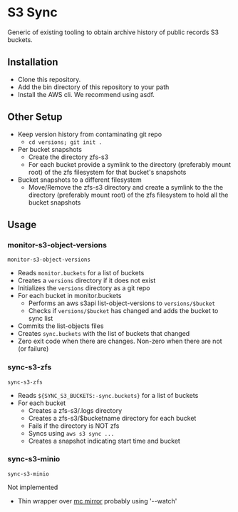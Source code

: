 # S3 Sync

Generic of existing tooling to obtain archive history of public records S3 buckets.

## Installation

* Clone this repository.
* Add the bin directory of this repository to your path
* Install the AWS cli.  We recommend using asdf.

## Other Setup

* Keep version history from contaminating git repo
  * `cd versions; git init .`
* Per bucket snapshots
  * Create the directory zfs-s3
  * For each bucket provide a symlink to the directory (preferably mount
    root) of the zfs filesystem for that bucket's snapshots
* Bucket snapshots to a different filesystem
  * Move/Remove the zfs-s3 directory and create a symlink to the the directory
    (preferably mount root) of the zfs filesystem to hold all the bucket snapshots

## Usage

### monitor-s3-object-versions

`monitor-s3-object-versions`

* Reads `monitor.buckets` for a list of buckets
* Creates a `versions` directory if it does not exist
* Initializes the ```versions``` directory as a git repo
* For each bucket in monitor.buckets
  * Performs an aws s3api list-object-versions to ```versions/$bucket```
  * Checks if ```versions/$bucket``` has changed and adds the bucket to sync list
* Commits the list-objects files
* Creates ```sync.buckets``` with the list of buckets that changed
* Zero exit code when there are changes.  Non-zero when there are not (or failure)

### sync-s3-zfs

```sync-s3-zfs```

* Reads ```${SYNC_S3_BUCKETS:-sync.buckets}``` for a list of buckets
* For each bucket
  * Creates a zfs-s3/.logs directory
  * Creates a zfs-s3/$bucketname directory for each bucket
  * Fails if the directory is NOT zfs
  * Syncs using ```aws s3 sync ...```
  * Creates a snapshot indicating start time and bucket

### sync-s3-minio

```sync-s3-minio```

Not implemented

* Thin wrapper over
  [mc mirror](https://min.io/docs/minio/linux/reference/minio-mc/mc-mirror.html)
  probably using '--watch'
